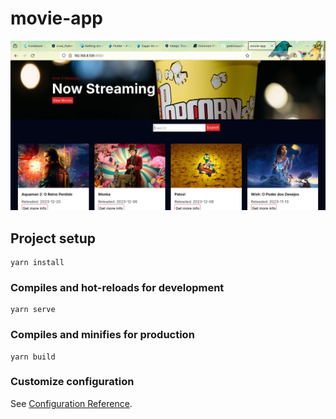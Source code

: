 # movie-app
<img src="https://github.com/pedrozau/MovieApp/blob/main/Screenshot%20from%202024-01-28%2018-32-43.png">

## Project setup
```
yarn install
```

### Compiles and hot-reloads for development
```
yarn serve
```

### Compiles and minifies for production
```
yarn build
```

### Customize configuration
See [Configuration Reference](https://cli.vuejs.org/config/).
